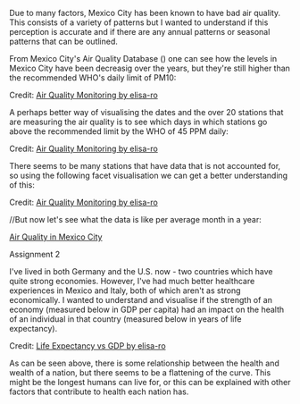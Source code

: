 Due to many factors, Mexico City has been known to have bad air quality. This consists of a variety of patterns but I wanted to understand if this perception is accurate and if there are any annual patterns or seasonal patterns that can be outlined.

From Mexico City's Air Quality Database () one can see how the levels in Mexico City have been decreasig over the years, but they're still higher than the recommended WHO's daily limit of PM10:

<div id="observablehq-overallPlot-54eb5978"></div>
<p>Credit: <a href="https://observablehq.com/@elisa-ro/air-quality-monitoring">Air Quality Monitoring by elisa-ro</a></p>

<script type="module">
import {Runtime, Inspector} from "https://cdn.jsdelivr.net/npm/@observablehq/runtime@4/dist/runtime.js";
import define from "https://api.observablehq.com/@elisa-ro/air-quality-monitoring.js?v=3";
new Runtime().module(define, name => {
  if (name === "overallPlot") return new Inspector(document.querySelector("#observablehq-overallPlot-54eb5978"));
});
</script>

A perhaps better way of visualising the dates and the over 20 stations that are measuring the air quality is to see which days in which stations go above the recommended limit by the WHO of 45 PPM daily:

<div id="observablehq-overlimit-2f5853da"></div>
<p>Credit: <a href="https://observablehq.com/@elisa-ro/air-quality-monitoring">Air Quality Monitoring by elisa-ro</a></p>

<script type="module">
import {Runtime, Inspector} from "https://cdn.jsdelivr.net/npm/@observablehq/runtime@4/dist/runtime.js";
import define from "https://api.observablehq.com/@elisa-ro/air-quality-monitoring.js?v=3";
new Runtime().module(define, name => {
  if (name === "overlimit") return new Inspector(document.querySelector("#observablehq-overlimit-2f5853da"));
});
</script>


There seems to be many stations that have data that is not accounted for, so using the following facet visualisation we can get a better understanding of this: 

<div id="observablehq-myplot-65810ff9"></div>
<p>Credit: <a href="https://observablehq.com/@elisa-ro/air-quality-monitoring">Air Quality Monitoring by elisa-ro</a></p>

<script type="module">
import {Runtime, Inspector} from "https://cdn.jsdelivr.net/npm/@observablehq/runtime@4/dist/runtime.js";
import define from "https://api.observablehq.com/@elisa-ro/air-quality-monitoring.js?v=3";
new Runtime().module(define, name => {
  if (name === "myplot") return new Inspector(document.querySelector("#observablehq-myplot-65810ff9"));
});

The air quality center "TLA" seems to be the most consistent over the years, and it's also centrally located so there should be interesting trends to figure out. Over the years there seems to be downard trend:

<div id="observablehq-TLAPlot-2f5853da"></div>
<p>Credit: <a href="https://observablehq.com/@elisa-ro/air-quality-monitoring">Air Quality Monitoring by elisa-ro</a></p>

<script type="module">
import {Runtime, Inspector} from "https://cdn.jsdelivr.net/npm/@observablehq/runtime@4/dist/runtime.js";
import define from "https://api.observablehq.com/@elisa-ro/air-quality-monitoring.js?v=3";
new Runtime().module(define, name => {
  if (name === "TLAPlot") return new Inspector(document.querySelector("#observablehq-TLAPlot-2f5853da"));
});
</script>

//But now let's see what the data is like per average month in a year:

<a href="AirQualityMexicoCity">Air Quality in Mexico City</a>
  
  
<head>
Assignment 2  
</head>

I've lived in both Germany and the U.S. now - two countries which have quite strong economies. However, I've had much better healthcare experiences in Mexico and Italy, both of which aren't as strong economically. I wanted to understand and visualise if the strength of an economy (measured below in GDP per capita) had an impact on the health of an individual in that country (measured below in years of life expectancy).

<div id="observablehq-plot-b693ce4c"></div>
<p>Credit: <a href="https://observablehq.com/@elisa-ro/life-expectancy-vs-gdp">Life Expectancy vs GDP by elisa-ro</a></p>

<script type="module">
import {Runtime, Inspector} from "https://cdn.jsdelivr.net/npm/@observablehq/runtime@4/dist/runtime.js";
import define from "https://api.observablehq.com/@elisa-ro/life-expectancy-vs-gdp@22.js?v=3";
new Runtime().module(define, name => {
  if (name === "plot") return new Inspector(document.querySelector("#observablehq-plot-b693ce4c"));
});
</script>

As can be seen above, there is some relationship between the health and wealth of a nation, but there seems to be a flattening of the curve. This might be the longest humans can live for, or this can be explained with other factors that contribute to health each nation has. 
